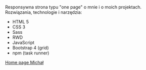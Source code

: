 Responsywna strona typu "one page" o mnie i o moich projektach. 
Rozwiązania, technologie i narzędzia:

   * HTML 5
   * CSS 3
   * Sass
   * RWD
   * JavaScript
   * Bootstrap 4 (grid)
   * npm (task runner)

<a href=" https://michalmatysiak.github.io/michalmatysiak-homePage/">Home page Michał</a>
